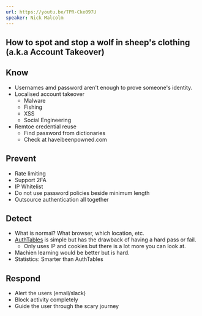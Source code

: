 ```yaml
---
url: https://youtu.be/TPR-Cke097U
speaker: Nick Malcolm
---
```


## How to spot and stop a wolf in sheep's clothing (a.k.a Account Takeover)

## Know

- Usernames amd password aren't enough to prove someone's identity.
- Localised account takeover
  - Malware
  - Fishing
  - XSS
  - Social Engineering
- Remtoe credential reuse
  - Find password from dictionaries
  - Check at haveibeenpowned.com

## Prevent

- Rate limiting
- Support 2FA
- IP Whitelist
- Do not use password policies beside minimum length
- Outsource authentication all together

## Detect

- What is normal? What browser, which location, etc.
- [AuthTables](https://github.com/magoo/AuthTables) is simple but has the drawback of having a hard pass or fail.
  - Only uses IP and cookies but there is a lot more you can look at.
- Machien learning would be better but is hard.
- Statistics: Smarter than AuthTables

## Respond

- Alert the users (email/slack)
- Block activity completely
- Guide the user through the scary journey